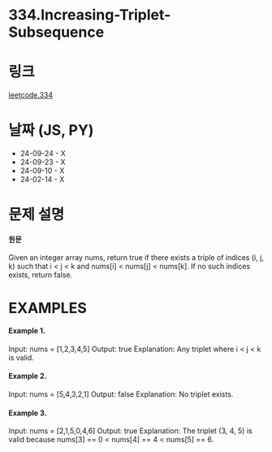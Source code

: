 # 334.Increasing-Triplet-Subsequence

# 링크

[leetcode.334](https://leetcode.com/problems/increasing-triplet-subsequence/?envType=study-plan-v2&envId=leetcode-75)

# 날짜 (JS, PY)

- 24-09-24 - X
- 24-09-23 - X
- 24-09-10 - X
- 24-02-14 - X

# 문제 설명

#### 원문

Given an integer array nums, return true if there exists a triple of indices (i, j, k) such that i < j < k and nums[i] < nums[j] < nums[k]. If no such indices exists, return false.

# EXAMPLES

#### Example 1.

Input: nums = [1,2,3,4,5]
Output: true
Explanation: Any triplet where i < j < k is valid.

#### Example 2.

Input: nums = [5,4,3,2,1]
Output: false
Explanation: No triplet exists.

#### Example 3.

Input: nums = [2,1,5,0,4,6]
Output: true
Explanation: The triplet (3, 4, 5) is valid because nums[3] == 0 < nums[4] == 4 < nums[5] == 6.
